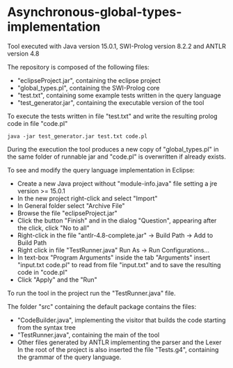 # Asynchronous-global-types-implementation

Tool executed with Java version 15.0.1, SWI-Prolog version 8.2.2 and ANTLR version 4.8

The repository is composed of the following files:
- "eclipseProject.jar", containing the eclipse project
- "global_types.pl", containing the SWI-Prolog core
- "test.txt", containing some example tests written in the query language
- "test_generator.jar", containing the executable version of the tool

To execute the tests written in file "test.txt" and write the resulting prolog code in file "code.pl" 
```
java -jar test_generator.jar test.txt code.pl
```
During the execution the tool produces a new copy of "global_types.pl" in the same folder of runnable jar and "code.pl" is overwritten if already exists.

To see and modify the query language implementation in Eclipse:
- Create a new Java project without "module-info.java" file setting a jre version >= 15.0.1
- In the new project right-click and select "Import"
- In General folder select "Archive File"
- Browse the file "eclipseProject.jar"
- Click the button "Finish" and in the dialog "Question", appearing after the click, click "No to all"
- Right-click in the file "antlr-4.8-complete.jar" -> Build Path -> Add to Build Path
- Right click in file "TestRunner.java" Run As -> Run Configurations...
- In text-box "Program Arguments" inside the tab "Arguments" insert "input.txt code.pl" to read from file "input.txt" and to save the resulting code in "code.pl"
- Click "Apply" and the "Run"

To run the tool in the project run the "TestRunner.java" file.

The folder "src" containing the default package contains the files:
- "CodeBuilder.java", implementing the visitor that builds the code starting from the syntax tree
- "TestRunner.java", containing the main of the tool
- Other files generated by ANTLR implementing the parser and the Lexer
In the root of the project is also inserted the file "Tests.g4", containing the grammar of the query language.
